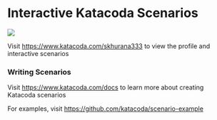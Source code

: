 # Interactive Katacoda Scenarios

[![](http://shields.katacoda.com/katacoda/skhurana333/count.svg)](https://www.katacoda.com/skhurana333 "Get your profile on Katacoda.com")

Visit https://www.katacoda.com/skhurana333 to view the profile and interactive scenarios

### Writing Scenarios
Visit https://www.katacoda.com/docs to learn more about creating Katacoda scenarios

For examples, visit https://github.com/katacoda/scenario-example

